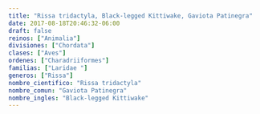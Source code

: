 ```yaml
---
title: "Rissa tridactyla, Black-legged Kittiwake, Gaviota Patinegra"
date: 2017-08-18T20:46:32-06:00
draft: false
reinos: ["Animalia"]
divisiones: ["Chordata"]
clases: ["Aves"]
ordenes: ["Charadriiformes"]
familias: ["Laridae "]
generos: ["Rissa"]
nombre_cientifico: "Rissa tridactyla"
nombre_comun: "Gaviota Patinegra"
nombre_ingles: "Black-legged Kittiwake"
---
```

